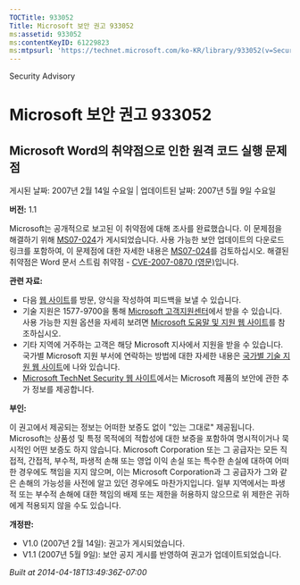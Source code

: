 ```yaml
---
TOCTitle: 933052
Title: Microsoft 보안 권고 933052
ms:assetid: 933052
ms:contentKeyID: 61229823
ms:mtpsurl: 'https://technet.microsoft.com/ko-KR/library/933052(v=Security.10)'
---
```


Security Advisory

Microsoft 보안 권고 933052
==========================

Microsoft Word의 취약점으로 인한 원격 코드 실행 문제점
------------------------------------------------------

게시된 날짜: 2007년 2월 14일 수요일 | 업데이트된 날짜: 2007년 5월 9일 수요일

**버전:** 1.1

Microsoft는 공개적으로 보고된 이 취약점에 대해 조사를 완료했습니다. 이 문제점을 해결하기 위해 [MS07-024](http://technet.microsoft.com/security/bulletin/ms07-024)가 게시되었습니다. 사용 가능한 보안 업데이트의 다운로드 링크를 포함하여, 이 문제점에 대한 자세한 내용은 [MS07-024](http://technet.microsoft.com/security/bulletin/ms07-024)를 검토하십시오. 해결된 취약점은 Word 문서 스트림 취약점 - [CVE-2007-0870 (영문)](http://www.cve.mitre.org/cgi-bin/cvename.cgi?name=cve-2007-0870)입니다.

**관련 자료:**

-   다음 [웹 사이트](https://support.microsoft.com/common/survey.aspx?scid=sw;en;1257&amp;showpage=1&amp;ws=technet&amp;sd=tech)를 방문, 양식을 작성하여 피드백을 보낼 수 있습니다.
-   기술 지원은 1577-9700을 통해 [Microsoft 고객지원센터](http://go.microsoft.com/fwlink/?linkid=21131)에서 받을 수 있습니다. 사용 가능한 지원 옵션을 자세히 보려면 [Microsoft 도움말 및 지원 웹 사이트](http://support.microsoft.com/)를 참조하십시오.
-   기타 지역에 거주하는 고객은 해당 Microsoft 지사에서 지원을 받을 수 있습니다. 국가별 Microsoft 지원 부서에 연락하는 방법에 대한 자세한 내용은 [국가별 기술 지원 웹 사이트](http://go.microsoft.com/fwlink/?linkid=21155)에 나와 있습니다.
-   [Microsoft TechNet Security 웹 사이트](http://www.microsoft.com/korea/technet/security/)에서는 Microsoft 제품의 보안에 관한 추가 정보를 제공합니다.

**부인:**

이 권고에서 제공되는 정보는 어떠한 보증도 없이 "있는 그대로" 제공됩니다. Microsoft는 상품성 및 특정 목적에의 적합성에 대한 보증을 포함하여 명시적이거나 묵시적인 어떤 보증도 하지 않습니다. Microsoft Corporation 또는 그 공급자는 모든 직접적, 간접적, 부수적, 파생적 손해 또는 영업 이익 손실 또는 특수한 손실에 대하여 어떠한 경우에도 책임을 지지 않으며, 이는 Microsoft Corporation과 그 공급자가 그와 같은 손해의 가능성을 사전에 알고 있던 경우에도 마찬가지입니다. 일부 지역에서는 파생적 또는 부수적 손해에 대한 책임의 배제 또는 제한을 허용하지 않으므로 위 제한은 귀하에게 적용되지 않을 수도 있습니다.

**개정판:**

-   V1.0 (2007년 2월 14일): 권고가 게시되었습니다.
-   V1.1 (2007년 5월 9일): 보안 공지 게시를 반영하여 권고가 업데이트되었습니다.

*Built at 2014-04-18T13:49:36Z-07:00*
